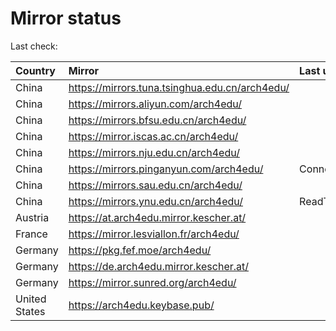 <script src="./time.js"></script>
# Mirror status
Last check: <script type="text/javascript">localize(1673011490.7512918);</script>

|Country|Mirror|Last update|
|:------|:-----|:----------|
|China|https://mirrors.tuna.tsinghua.edu.cn/arch4edu/|<script type="text/javascript">localize(1672986855);</script>|
|China|https://mirrors.aliyun.com/arch4edu/|<script type="text/javascript">localize(1672900281);</script>|
|China|https://mirrors.bfsu.edu.cn/arch4edu/|<script type="text/javascript">localize(1672986855);</script>|
|China|https://mirror.iscas.ac.cn/arch4edu/|<script type="text/javascript">localize(1672986855);</script>|
|China|https://mirrors.nju.edu.cn/arch4edu/|<script type="text/javascript">localize(1672900281);</script>|
|China|https://mirrors.pinganyun.com/arch4edu/|ConnectTimeout|
|China|https://mirrors.sau.edu.cn/arch4edu/|<script type="text/javascript">localize(1671258899);</script>|
|China|https://mirrors.ynu.edu.cn/arch4edu/|ReadTimeout|
|Austria|https://at.arch4edu.mirror.kescher.at/|<script type="text/javascript">localize(1672986855);</script>|
|France|https://mirror.lesviallon.fr/arch4edu/|<script type="text/javascript">localize(1672986855);</script>|
|Germany|https://pkg.fef.moe/arch4edu/|<script type="text/javascript">localize(1672986855);</script>|
|Germany|https://de.arch4edu.mirror.kescher.at/|<script type="text/javascript">localize(1672986855);</script>|
|Germany|https://mirror.sunred.org/arch4edu/|<script type="text/javascript">localize(1672986855);</script>|
|United States|https://arch4edu.keybase.pub/|<script type="text/javascript">localize(1672943601);</script>|

<script src="./tablefilter/tablefilter.js"></script>
<script src="./table.js"></script>